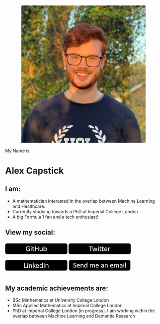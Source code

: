
<p align="center">
<img src="/pictures/IMG_6241_cropped.jpg" width="400">
</p>

My Name is


# Alex Capstick


## I am:

- A mathematician interested in the overlap between Machine Learning and Healthcare.
- Currently studying towards a PhD at Imperial College London
- A big Formula 1 fan and a tech enthusiast!


## View my social:

  
[<img src="/pictures/github_button.png" width="200"/>](https://github.com/alexcapstick)  [<img src="/pictures/twitter_button.png" width="200"/>](https://twitter.com/alex_capstick_) [<img src="/pictures/linkedin_button.png" width="200"/>](https://www.linkedin.com/in/alexander-capstick/) [<img src="/pictures/email_button.png" width="200"/>](mailto:alexander.capstick.19@imerial.ac.uk) 


## My academic achievements are:

- BSc Mathematics at University College London
- MSc Applied Mathematics at Imperial College London
- PhD at Imperial College London [in progress]. I am working within the overlap between Machine Learning and Dementia Research

